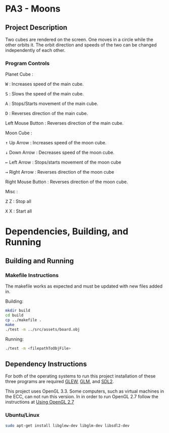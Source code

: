 # PA3 - Moons

## Project Description
Two cubes are rendered on the screen. One moves in a circle while the other orbits it. The orbit direction and speeds of the two can be changed independently of each other.

### Program Controls

Planet Cube :

<kbd>W</kbd> : Increases speed of the main cube.

<kbd>S</kbd> : Slows the speed of the main cube.

<kbd>A</kbd> : Stops/Starts movement of the main cube.

<kbd>D</kbd> : Reverses direction of the main cube.

Left Mouse Button : Reverses direction of the main cube.


Moon Cube :

<kbd>&#x2191;</kbd> Up Arrow : Increases speed of the moon cube.

<kbd>&#x2193;</kbd> Down Arrow : Decreases speed of the moon cube.

<kbd>&#x2190;</kbd> Left Arrow : Stops/starts movement of the moon cube

<kbd>&#x2192;</kbd> Right Arrow : Reverses direction of the moon cube

Right Mouse Button : Reverses direction of the moon cube.


Misc :

<kbd>Z</kbd> Z : Stop all

<kbd>X</kbd> X : Start all

# Dependencies, Building, and Running

## Building and Running

### Makefile Instructions 
The makefile works as expected and must be updated with new files added in.

Building:
```bash
mkdir build
cd build
cp ../makefile .
make
./test -m ../src/assets/board.obj
```
<!-- ./test -f fragmentShader.txt -v vertexShader.txt -->
Running:
```bash
./test -m <filepathToObjFile>
```

## Dependency Instructions
For both of the operating systems to run this project installation of these three programs are required [GLEW](http://glew.sourceforge.net/), [GLM](http://glm.g-truc.net/0.9.7/index.html), and [SDL2](https://wiki.libsdl.org/Tutorials).

This project uses OpenGL 3.3. Some computers, such as virtual machines in the ECC, can not run this version. In in order to run OpenGL 2.7 follow the instructions at [Using OpenGL 2.7](https://github.com/HPC-Vis/computer-graphics/wiki/Using-OpenGL-2.7)

### Ubuntu/Linux
```bash
sudo apt-get install libglew-dev libglm-dev libsdl2-dev
```
